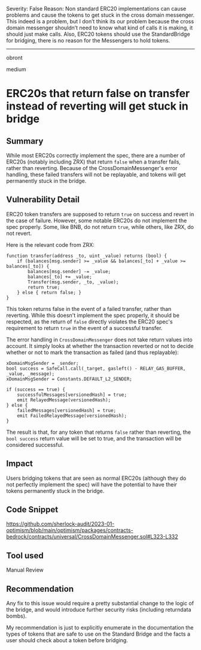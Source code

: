 Severity: False
Reason: Non standard ERC20 implementations can cause problems and cause the tokens to get stuck in the cross domain messenger. This indeed is a problem, but I don’t think its our problem because the cross domain messenger shouldn’t need to know what kind of calls it is making, it should just make calls.
    Also, ERC20 tokens should use the StandardBridge for bridging, there is no reason for the Messengers to hold tokens.

---

obront

medium

# ERC20s that return false on transfer instead of reverting will get stuck in bridge

## Summary

While most ERC20s correctly implement the spec, there are a number of ERC20s (notably including ZRX) that return `false` when a transfer fails, rather than reverting. Because of the CrossDomainMessenger's error handling, these failed transfers will not be replayable, and tokens will get permanently stuck in the bridge.

## Vulnerability Detail

ERC20 token transfers are supposed to return `true` on success and revert in the case of failure. However, some notable ERC20s do not implement the spec properly. Some, like BNB, do not return `true`, while others, like ZRX, do not revert.

Here is the relevant code from ZRX:
```solidity
function transfer(address _to, uint _value) returns (bool) {
    if (balances[msg.sender] >= _value && balances[_to] + _value >= balances[_to]) {
        balances[msg.sender] -= _value;
        balances[_to] += _value;
        Transfer(msg.sender, _to, _value);
        return true;
    } else { return false; }
}
```
This token returns false in the event of a failed transfer, rather than reverting. While this doesn't implement the spec properly, it should be respected, as the return of `false` directly violates the ERC20 spec's requirement to return `true` in the event of a successful transfer.

The error handling in `CrossDomainMessenger` does not take return values into account. It simply looks at whether the transaction reverted or not to decide whether or not to mark the transaction as failed (and thus replayable):
```solidity
xDomainMsgSender = _sender;
bool success = SafeCall.call(_target, gasleft() - RELAY_GAS_BUFFER, _value, _message);
xDomainMsgSender = Constants.DEFAULT_L2_SENDER;

if (success == true) {
    successfulMessages[versionedHash] = true;
    emit RelayedMessage(versionedHash);
} else {
    failedMessages[versionedHash] = true;
    emit FailedRelayedMessage(versionedHash);
}
```
The result is that, for any token that returns `false` rather than reverting, the `bool success` return value will be set to true, and the transaction will be considered successful.

## Impact

Users bridging tokens that are seen as normal ERC20s (although they do not perfectly implement the spec) will have the potential to have their tokens permanently stuck in the bridge.

## Code Snippet

https://github.com/sherlock-audit/2023-01-optimism/blob/main/optimism/packages/contracts-bedrock/contracts/universal/CrossDomainMessenger.sol#L323-L332

## Tool used

Manual Review

## Recommendation

Any fix to this issue would require a pretty substantial change to the logic of the bridge, and would introduce further security risks (including returndata bombs).

My recommendation is just to explicitly enumerate in the documentation the types of tokens that are safe to use on the Standard Bridge and the facts a user should check about a token before bridging.